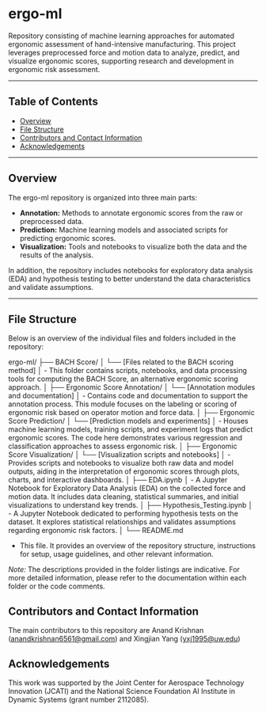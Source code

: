 # ergo-ml

Repository consisting of machine learning approaches for automated ergonomic assessment of hand-intensive manufacturing. This project leverages preprocessed force and motion data to analyze, predict, and visualize ergonomic scores, supporting research and development in ergonomic risk assessment.

---

## Table of Contents

- [Overview](#overview)
- [File Structure](#file-structure)
- [Contributors and Contact Information](#contributors-and-contact-information)
- [Acknowledgements](#acknowledgements)

---

## Overview

The ergo-ml repository is organized into three main parts:
- **Annotation:** Methods to annotate ergonomic scores from the raw or preprocessed data.
- **Prediction:** Machine learning models and associated scripts for predicting ergonomic scores.
- **Visualization:** Tools and notebooks to visualize both the data and the results of the analysis.

In addition, the repository includes notebooks for exploratory data analysis (EDA) and hypothesis testing to better understand the data characteristics and validate assumptions.

---

## File Structure

Below is an overview of the individual files and folders included in the repository:

ergo-ml/ ├── BACH Score/
│ └── [Files related to the BACH scoring method]
│ - This folder contains scripts, notebooks, and data processing tools for computing the BACH Score, an alternative ergonomic scoring approach. │ ├── Ergonomic Score Annotation/
│ └── [Annotation modules and documentation]
│ - Contains code and documentation to support the annotation process. This module focuses on the labeling or scoring of ergonomic risk based on operator motion and force data. │ ├── Ergonomic Score Prediction/
│ └── [Prediction models and experiments]
│ - Houses machine learning models, training scripts, and experiment logs that predict ergonomic scores. The code here demonstrates various regression and classification approaches to assess ergonomic risk. │ ├── Ergonomic Score Visualization/
│ └── [Visualization scripts and notebooks]
│ - Provides scripts and notebooks to visualize both raw data and model outputs, aiding in the interpretation of ergonomic scores through plots, charts, and interactive dashboards. │ ├── EDA.ipynb
│ - A Jupyter Notebook for Exploratory Data Analysis (EDA) on the collected force and motion data. It includes data cleaning, statistical summaries, and initial visualizations to understand key trends. │ ├── Hypothesis_Testing.ipynb
│ - A Jupyter Notebook dedicated to performing hypothesis tests on the dataset. It explores statistical relationships and validates assumptions regarding ergonomic risk factors. │ └── README.md
- This file. It provides an overview of the repository structure, instructions for setup, usage guidelines, and other relevant information.


*Note:* The descriptions provided in the folder listings are indicative. For more detailed information, please refer to the documentation within each folder or the code comments.

## Contributors and Contact Information
The main contributors to this repository are Anand Krishnan (anandkrishnan6561@gmail.com) and Xingjian Yang (yxj1995@uw.edu)

## Acknowledgements
This work was supported by the Joint Center for Aerospace Technology Innovation (JCATI) and
the National Science Foundation AI Institute in Dynamic Systems (grant number 2112085).